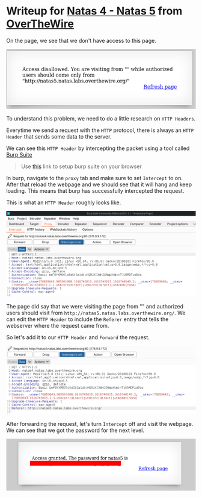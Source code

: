 # Writeup for [Natas 4 - Natas 5](http://natas4.natas.labs.overthewire.org) from [OverTheWire](https://overthewire.org)

On the page, we see that we don't have access to this page.

![](./img/page.png)

To understand this problem, we need to do a little research on `HTTP Headers`. 

Everytime we send a request with the `HTTP` protocol, there is always an `HTTP Header` that sends some data to the server.

We can see this `HTTP Header` by intercepting the packet using a tool called [Burp Suite](https://portswigger.net/burp/communitydownload)

>Use [this](https://portswigger.net/burp/documentation/desktop/getting-started/proxy-setup/browser) link to setup burp suite on your browser


In burp, navigate to the `proxy` tab and make sure to set `Intercept` to on. After that reload the webpage and we should see that it will hang and keep loading. This means that burp has successfully intercepted the request.

This is what an `HTTP Header` roughly looks like.

![](./img/burp-ori.png)

The page did say that we were visiting the page from "" and authorized users should visit from `http://natas5.natas.labs.overthewire.org/`. We can edit the `HTTP Header` to include the `Referer` entry that tells the webserver where the request came from.

So let's add it to our `HTTP Header` and `Forward` the request.

![](./img/burp-referer.png)

After forwarding the request, let's turn `Intercept` off and visit the webpage. We can see that we got the password for the next level.

![](./img/password.png)

